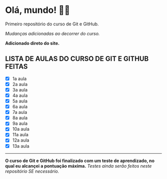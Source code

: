 # Olá, mundo! 👋🏾
 Primeiro repositório do curso de Git e GitHub.

 *Mudanças adicionadas ao decorrer do curso.*

**Adicionado direto do site.**

## LISTA DE AULAS DO CURSO DE GIT E GITHUB FEITAS
- [x] 1a aula
- [x] 2a aula
- [x] 3a aula
- [x] 4a aula
- [x] 5a aula
- [x] 6a aula
- [x] 7a aula
- [x] 8a aula
- [x] 9a aula
- [x] 10a aula
- [x] 11a aula
- [x] 12a aula
- [x] 13a aula
***

**O curso de Git e GitHub foi finalizado com um teste de aprendizado, no qual eu alcançei a pontuação máxima.**
*Testes ainda serão feitos neste repositório SE necessário.*
